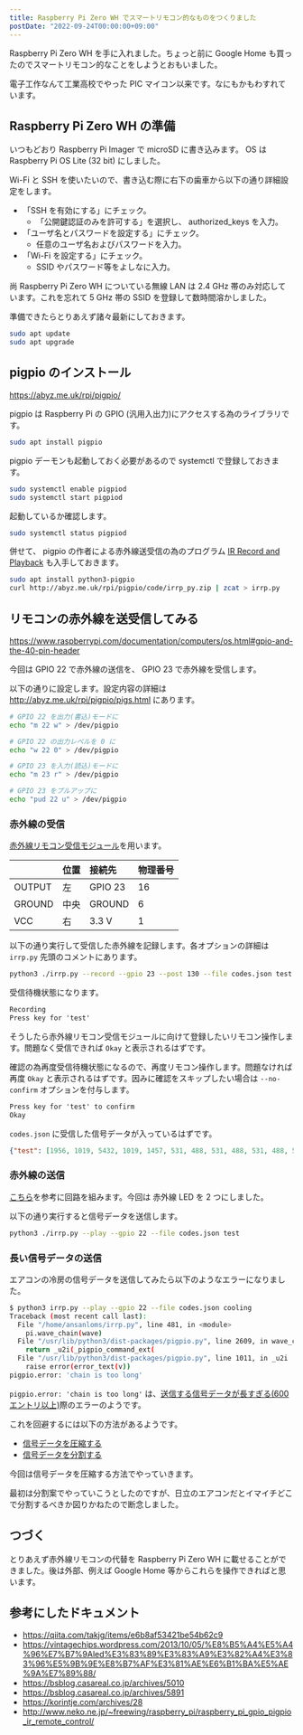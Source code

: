 ```yaml
---
title: Raspberry Pi Zero WH でスマートリモコン的なものをつくりました
postDate: "2022-09-24T00:00:00+09:00"
---
```


Raspberry Pi Zero WH を手に入れました。ちょっと前に Google Home も買ったのでスマートリモコン的なことをしようとおもいました。

電子工作なんて工業高校でやった PIC マイコン以来です。なにもかもわすれています。

## Raspberry Pi Zero WH の準備

いつもどおり Raspberry Pi Imager で microSD に書き込みます。 OS は Raspberry Pi OS Lite (32 bit) にしました。

Wi-Fi と SSH を使いたいので、書き込む際に右下の歯車から以下の通り詳細設定をします。

- 「SSH を有効にする」にチェック。
  - 「公開鍵認証のみを許可する」を選択し、 authorized_keys を入力。
- 「ユーザ名とパスワードを設定する」にチェック。
  - 任意のユーザ名およびパスワードを入力。
- 「Wi-Fi を設定する」にチェック。
  - SSID やパスワード等をよしなに入力。

尚 Raspberry Pi Zero WH についている無線 LAN は 2.4 GHz 帯のみ対応しています。これを忘れて 5 GHz 帯の SSID を登録して数時間溶かしました。

準備できたらとりあえず諸々最新にしておきます。

```bash
sudo apt update
sudo apt upgrade
```

## pigpio のインストール

<https://abyz.me.uk/rpi/pigpio/>

pigpio は Raspberry Pi の GPIO (汎用入出力)にアクセスする為のライブラリです。

```bash
sudo apt install pigpio
```

pigpio デーモンも起動しておく必要があるので systemctl で登録しておきます。

```bash
sudo systemctl enable pigpiod
sudo systemctl start pigpiod
```

起動しているか確認します。

```bash
sudo systemctl status pigpiod
```

併せて、 pigpio の作者による赤外線送受信の為のプログラム [IR Record and Playback](http://abyz.me.uk/rpi/pigpio/examples.html#Python_irrp_py) も入手しておきます。

```bash
sudo apt install python3-pigpio
curl http://abyz.me.uk/rpi/pigpio/code/irrp_py.zip | zcat > irrp.py
```

## リモコンの赤外線を送受信してみる

<https://www.raspberrypi.com/documentation/computers/os.html#gpio-and-the-40-pin-header>

今回は GPIO 22 で赤外線の送信を、 GPIO 23 で赤外線を受信します。

以下の通りに設定します。設定内容の詳細は <http://abyz.me.uk/rpi/pigpio/pigs.html> にあります。

```bash
# GPIO 22 を出力(書込)モードに
echo "m 22 w" > /dev/pigpio

# GPIO 22 の出力レベルを 0 に
echo "w 22 0" > /dev/pigpio

# GPIO 23 を入力(読込)モードに
echo "m 23 r" > /dev/pigpio

# GPIO 23 をプルアップに
echo "pud 22 u" > /dev/pigpio
```

### 赤外線の受信

[赤外線リモコン受信モジュール](https://akizukidenshi.com/catalog/g/gI-04659/)を用います。

|        | 位置 | 接続先  | 物理番号 |
| :----- | :--- | :------ | :------- |
| OUTPUT | 左   | GPIO 23 | 16       |
| GROUND | 中央 | GROUND  | 6        |
| VCC    | 右   | 3.3 V   | 1        |

以下の通り実行して受信した赤外線を記録します。各オプションの詳細は `irrp.py` 先頭のコメントにあります。

```bash
python3 ./irrp.py --record --gpio 23 --post 130 --file codes.json test
```

受信待機状態になります。

```txt
Recording
Press key for 'test'
```

そうしたら赤外線リモコン受信モジュールに向けて登録したいリモコン操作します。問題なく受信できれば `Okay` と表示されるはずです。

確認の為再度受信待機状態になるので、再度リモコン操作します。問題なければ再度 `Okay` と表示されるはずです。因みに確認をスキップしたい場合は `--no-confirm` オプションを付与します。

```txt
Press key for 'test' to confirm
Okay
```

`codes.json` に受信した信号データが入っているはずです。

```json:codes.json
{"test": [1956, 1019, 5432, 1019, 1457, 531, 488, 531, 488, 531, 488, 531, 488, 531, 488, 531, 488, 531, 488, 531, 488, 531, 488, 531, 488, 531, 488, 531, 488, 531, 1457, 531, 488, 531, 488, 531, 488, 531, 488, 531, 488, 531, 488, 531, 488, 531, 488, 531, 488, 531, 488, 531, 488, 531, 488, 531, 488, 531, 488, 531, 488, 531, 488, 531, 488, 531, 488, 531, 1457, 531, 1457, 531, 488, 531, 1457, 531, 1457, 531, 1457, 531, 1457, 531, 488, 531, 488, 11215, 1956, 1019, 5432, 1019, 1457, 531, 488, 531, 488, 531, 488, 531, 488, 531, 488, 531, 488, 531, 488, 531, 488, 531, 488, 531, 488, 531, 488, 531, 488, 531, 1457, 531, 488, 531, 488, 531, 488, 531, 488, 531, 488, 531, 488, 531, 488, 531, 488, 531, 488, 531, 488, 531, 488, 531, 488, 531, 488, 531, 488, 531, 488, 531, 488, 531, 488, 531, 488, 531, 1457, 531, 1457, 531, 488, 531, 1457, 531, 1457, 531, 1457, 531, 1457, 531, 488, 531, 488, 11215, 1956, 1019, 5432, 1019, 1457, 531, 488, 531, 488, 531, 488, 531, 488, 531, 488, 531, 488, 531, 488, 531, 488, 531, 488, 531, 488, 531, 488, 531, 488, 531, 1457, 531, 488, 531, 488, 531, 488, 531, 488, 531, 488, 531, 488, 531, 488, 531, 488, 531, 488, 531, 488, 531, 488, 531, 488, 531, 488, 531, 488, 531, 488, 531, 488, 531, 488, 531, 488, 531, 1457, 531, 1457, 531, 488, 531, 1457, 531, 1457, 531, 1457, 531, 1457, 531, 488, 531, 488]}
```

### 赤外線の送信

[こちら](https://vintagechips.wordpress.com/2013/10/05/%E8%B5%A4%E5%A4%96%E7%B7%9Aled%E3%83%89%E3%83%A9%E3%82%A4%E3%83%96%E5%9B%9E%E8%B7%AF%E3%81%AE%E6%B1%BA%E5%AE%9A%E7%89%88/)を参考に回路を組みます。今回は 赤外線 LED を 2 つにしました。

以下の通り実行すると信号データを送信します。

```bash
python3 ./irrp.py --play --gpio 22 --file codes.json test
```

### 長い信号データの送信

エアコンの冷房の信号データを送信してみたら以下のようなエラーになりました。

```bash
$ python3 irrp.py --play --gpio 22 --file codes.json cooling
Traceback (most recent call last):
  File "/home/ansanloms/irrp.py", line 481, in <module>
    pi.wave_chain(wave)
  File "/usr/lib/python3/dist-packages/pigpio.py", line 2609, in wave_chain
    return _u2i(_pigpio_command_ext(
  File "/usr/lib/python3/dist-packages/pigpio.py", line 1011, in _u2i
    raise error(error_text(v))
pigpio.error: 'chain is too long'
```

`pigpio.error: 'chain is too long'` は、[送信する信号データが長すぎる(600 エントリ以上)](http://abyz.me.uk/rpi/pigpio/python.html)際のエラーのようです。

これを回避するには以下の方法があるようです。

- [信号データを圧縮する](https://korintje.com/archives/28)
- [信号データを分割する](http://www.neko.ne.jp/~freewing/raspberry_pi/raspberry_pi_gpio_pigpio_ir_remote_control/)

今回は信号データを圧縮する方法でやっていきます。

最初は分割案でやっていこうとしたのですが、日立のエアコンだとイマイチどこで分割するべきか図りかねたので断念しました。

## つづく

とりあえず赤外線リモコンの代替を Raspberry Pi Zero WH に載せることができました。後は外部、例えば Google Home 等からこれらを操作できればと思います。

## 参考にしたドキュメント

- <https://qiita.com/takjg/items/e6b8af53421be54b62c9>
- <https://vintagechips.wordpress.com/2013/10/05/%E8%B5%A4%E5%A4%96%E7%B7%9Aled%E3%83%89%E3%83%A9%E3%82%A4%E3%83%96%E5%9B%9E%E8%B7%AF%E3%81%AE%E6%B1%BA%E5%AE%9A%E7%89%88/>
- <https://bsblog.casareal.co.jp/archives/5010>
- <https://bsblog.casareal.co.jp/archives/5891>
- <https://korintje.com/archives/28>
- <http://www.neko.ne.jp/~freewing/raspberry_pi/raspberry_pi_gpio_pigpio_ir_remote_control/>
